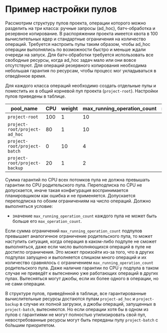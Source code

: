 # Пример настройки пулов

Рассмотрим структуру пулов проекта, операции которого можно разделить на три класса: ручные запросы (ad_hoc), батч-обработка и резервное копирование. В распоряжении проекта имеется квота в 100 вычислительных ядер и стандартные ограничения на количество операций. Требуется настроить пулы таким образом, чтобы ad_hoc операции выполнялись по возможности быстро и меньше ждали очереди на запуск. Для батч-обработки требуется использовать все свободные ресурсы, когда ad_hoc задач мало или они вовсе отсутствуют. Для операций резервного копирования необходима небольшая гарантия по ресурсам, чтобы процесс мог укладываться в отведённое время.

Для каждого класса операций необходимо создать отдельные пулы и поместить их в общий корневой пул проекта (`project-root`). Настройки пулов приведены в таблице.

| pool_name                   | CPU  | weight | max_running_operation_count | max_operation_count |
| --------------------------- | ---- | ------ | --------------------------- | ------------------- |
| `project-root`                | 100  | 1      | 10                          | 50                  |
| `project-root/project-ad_hoc` | 80   | 1      | 10                          | 50                  |
| `project-root/project-batch`  | 0    | 10     | 4                           | 50                  |
| `project-root/project-backup` | 20   | 1      | 2                           | 50                  |

Сумма гарантий по CPU всех потомков пула не должна превышать гарантии по CPU родительского пула. Переподписка по CPU не допускается, иначе такая конфигурация воспринимается планировщиком как ошибка и не применяется. Допускается переподписка по обоим ограничениям на число операций. Должно выполняться условие:

- значение `max_running_operation_count` каждого пула не может быть больше его `max_operation_count`.

Если сумма ограничений `max_running_operation_count` подпулов превышает аналогичное ограничение родительского пула, то может наступить ситуация, когда операция в каком-либо подпуле не сможет выполняться, даже если число выполняющихся операций в пуле не достигло ограничения. Это может произойти из-за того, что в других подпулах запущено и выполняется слишком много операций и их количество сравнялось с ограничением `max_running_operation_count` родительского пула. Даже наличие гарантии по CPU у подпула в таком случае не приведёт к вытеснению уже работающих операций в других пулах. Вытесняться могут джобы, если их более одного в операции, но не сами операции.

В структуре пулов, приведённой в таблице, все гарантированные вычислительные ресурсы достаются пулам `project-ad_hoc` и `project-backup` в случае их полной загрузки, а джобы операций, запущенных в `project-batch`, вытесняются. Но если операции хотя бы в одном из пулов с гарантиями не могут полностью утилизировать свой пул, невостребованные ресурсы могут быть переданы пулу `project-batch` с бо́льшим приоритетом.
